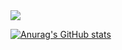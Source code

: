 <img src="https://capsule-render.vercel.app/api?type=waving&color=timeGradient&height=270&section=header&text=Gardenii's Github&fontSize=60&fontAlignY=40&animation=fadeIn" />

[![Anurag's GitHub stats](https://github-readme-stats.vercel.app/api?username=jwc406&hide=stars,issues&show_icons=true&hide_rank=true)](https://github.com/anuraghazra/github-readme-stats)

<!--
**jwc406/jwc406** is a ✨ _special_ ✨ repository because its `README.md` (this file) appears on your GitHub profile.
Here are some ideas to get you started:

- 🔭 I’m currently working on ...
- 🌱 I’m currently learning ...
- 👯 I’m looking to collaborate on ...
- 🤔 I’m looking for help with ...
- 💬 Ask me about ...
- 📫 How to reach me: ...
- 😄 Pronouns: ...
- ⚡ Fun fact: ...
-->
